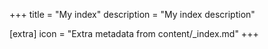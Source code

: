 +++
title = "My index"
description = "My index description"

[extra]
icon = "Extra metadata from content/_index.md"
+++
